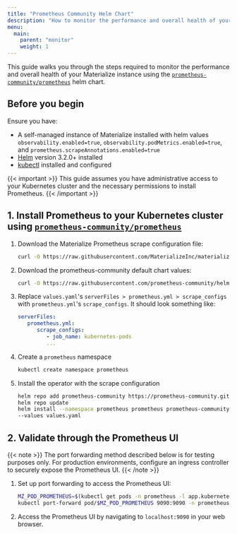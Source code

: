 ```yaml
---
title: "Prometheus Community Helm Chart"
description: "How to monitor the performance and overall health of your Materialize instance using the prometheus-community helm chart."
menu:
  main:
    parent: "monitor"
    weight: 1
---
```


This guide walks you through the steps required to monitor the performance and
overall health of your Materialize instance using the [`prometheus-community/prometheus`](https://github.com/prometheus-community/helm-charts/tree/main/charts/prometheus) helm chart.

## Before you begin

Ensure you have: 

- A self-managed instance of Materialize installed with helm values `observability.enabled=true`, `observability.podMetrics.enabled=true`, and `prometheus.scrapeAnnotations.enabled=true`
- [Helm](https://helm.sh/docs/intro/install/) version 3.2.0+ installed
- [kubectl](https://kubernetes.io/docs/tasks/tools/) installed and configured

{{< important >}}
This guide assumes you have administrative access to your Kubernetes cluster and the necessary permissions to install Prometheus.
{{< /important >}}

## 1. Install Prometheus to your Kubernetes cluster using [`prometheus-community/prometheus`](https://github.com/prometheus-community/helm-charts/tree/main/charts/prometheus)

1. Download the Materialize Prometheus scrape configuration file:
   ```bash
   curl -O https://raw.githubusercontent.com/MaterializeInc/materialize/refs/heads/self-managed-docs/v25.2/doc/user/data/self_managed/prometheus.yml
   ```

2. Download the prometheus-community default chart values:
   ```bash
   curl -O https://raw.githubusercontent.com/prometheus-community/helm-charts/refs/heads/main/charts/prometheus/values.yaml
   ```

3. Replace `values.yaml`'s `serverFiles > prometheus.yml > scrape_configs` with `prometheus.yml`'s `scrape_configs`. It should look something like:
   ```yml
   serverFiles:
      prometheus.yml:
         scrape_configs:
            - job_name: kubernetes-pods
            ...
   ```
3. Create a `prometheus` namespace
   ```bash
   kubectl create namespace prometheus
   ```
4. Install the operator with the scrape configuration
   ```bash   
   helm repo add prometheus-community https://prometheus-community.github.io/helm-charts
   helm repo update
   helm install --namespace prometheus prometheus prometheus-community/prometheus \
   --values values.yaml
   ```


## 2. Validate through the Prometheus UI

{{< note >}}
The port forwarding method described below is for testing purposes only. For production environments, configure an ingress controller to securely expose the Prometheus UI.
{{< /note >}}

1. Set up port forwarding to access the Prometheus UI:

   ```bash
   MZ_POD_PROMETHEUS=$(kubectl get pods -n prometheus -l app.kubernetes.io/name=prometheus -o custom-columns="NAME:.metadata.name" --no-headers)
   kubectl port-forward pod/$MZ_POD_PROMETHEUS 9090:9090 -n prometheus
   ```

2. Access the Prometheus UI by navigating to `localhost:9090` in your web browser.